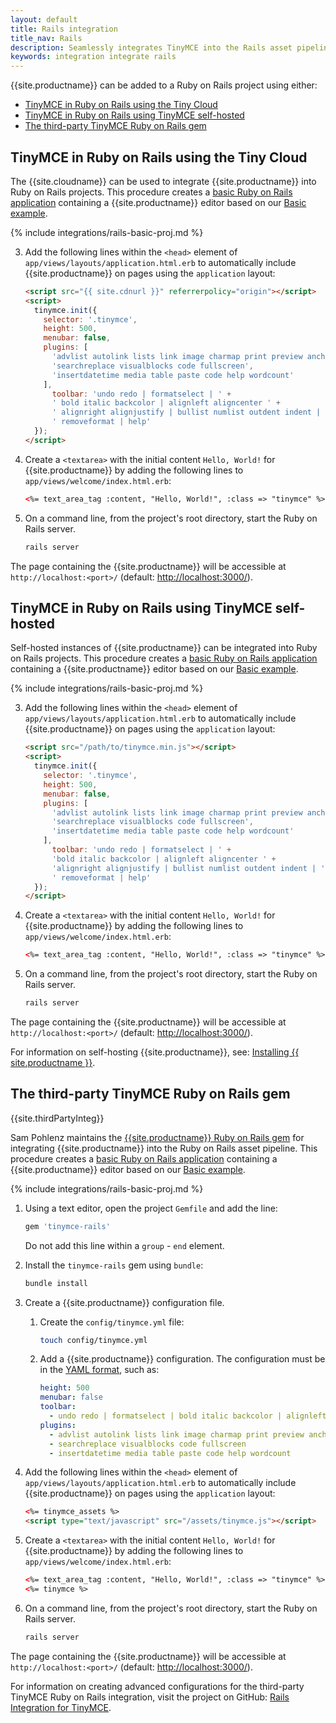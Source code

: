 ```yaml
---
layout: default
title: Rails integration
title_nav: Rails
description: Seamlessly integrates TinyMCE into the Rails asset pipeline.
keywords: integration integrate rails
---
```


{{site.productname}} can be added to a Ruby on Rails project using either:

- [TinyMCE in Ruby on Rails using the Tiny Cloud](#tinymceinrubyonrailsusingthetinycloud)
- [TinyMCE in Ruby on Rails using TinyMCE self-hosted](#tinymceinrubyonrailsusingtinymceself-hosted)
- [The third-party TinyMCE Ruby on Rails gem](#thethird-partytinymcerubyonrailsgem)

## TinyMCE in Ruby on Rails using the Tiny Cloud

The {{site.cloudname}} can be used to integrate {{site.productname}} into Ruby on Rails projects.
This procedure creates a [basic Ruby on Rails application](https://guides.rubyonrails.org/getting_started.html) containing a {{site.productname}} editor based on our [Basic example]({{site.baseurl}}/demo/basic-example/).

{% include integrations/rails-basic-proj.md %}

3. Add the following lines within the `<head>` element of `app/views/layouts/application.html.erb` to automatically include {{site.productname}} on pages using the `application` layout:

    ```html
    <script src="{{ site.cdnurl }}" referrerpolicy="origin"></script>
    <script>
      tinymce.init({
        selector: '.tinymce',
        height: 500,
        menubar: false,
        plugins: [
          'advlist autolink lists link image charmap print preview anchor',
          'searchreplace visualblocks code fullscreen',
          'insertdatetime media table paste code help wordcount'
        ],
          toolbar: 'undo redo | formatselect | ' +
          ' bold italic backcolor | alignleft aligncenter ' +
          ' alignright alignjustify | bullist numlist outdent indent | ' +
          ' removeformat | help'
      });
    </script>
    ```

4. Create a `<textarea>` with the initial content `Hello, World!` for {{site.productname}} by adding the following lines to `app/views/welcome/index.html.erb`:

    ```html
    <%= text_area_tag :content, "Hello, World!", :class => "tinymce" %>
    ```

7. On a command line, from the project's root directory, start the Ruby on Rails server.
    ```sh
    rails server
    ```

The page containing the {{site.productname}} will be accessible at `http://localhost:<port>/` (default: [http://localhost:3000/](http://localhost:3000/)).

## TinyMCE in Ruby on Rails using TinyMCE self-hosted

Self-hosted instances of {{site.productname}} can be integrated into Ruby on Rails projects.
This procedure creates a [basic Ruby on Rails application](https://guides.rubyonrails.org/getting_started.html) containing a {{site.productname}} editor based on our [Basic example]({{site.baseurl}}/demo/basic-example/).

{% include integrations/rails-basic-proj.md %}

3. Add the following lines within the `<head>` element of `app/views/layouts/application.html.erb` to automatically include {{site.productname}} on pages using the `application` layout:

    ```html
    <script src="/path/to/tinymce.min.js"></script>
    <script>
      tinymce.init({
        selector: '.tinymce',
        height: 500,
        menubar: false,
        plugins: [
          'advlist autolink lists link image charmap print preview anchor',
          'searchreplace visualblocks code fullscreen',
          'insertdatetime media table paste code help wordcount'
        ],
          toolbar: 'undo redo | formatselect | ' +
          'bold italic backcolor | alignleft aligncenter ' +
          'alignright alignjustify | bullist numlist outdent indent | ' +
          ' removeformat | help'
      });
    </script>
    ```

4. Create a `<textarea>` with the initial content `Hello, World!` for {{site.productname}} by adding the following lines to `app/views/welcome/index.html.erb`:

    ```html
    <%= text_area_tag :content, "Hello, World!", :class => "tinymce" %>
    ```

5. On a command line, from the project's root directory, start the Ruby on Rails server.

    ```sh
    rails server
    ```

The page containing the {{site.productname}} will be accessible at `http://localhost:<port>/` (default: [http://localhost:3000/](http://localhost:3000/)).

For information on self-hosting {{site.productname}}, see: [Installing {{ site.productname }}]({{site.baseurl}}/general-configuration-guide/advanced-install/).

## The third-party TinyMCE Ruby on Rails gem

{{site.thirdPartyInteg}}

Sam Pohlenz maintains the [{{site.productname}} Ruby on Rails gem](https://github.com/spohlenz/tinymce-rails) for integrating {{site.productname}} into the Ruby on Rails asset pipeline.
This procedure creates a [basic Ruby on Rails application](https://guides.rubyonrails.org/getting_started.html) containing a {{site.productname}} editor based on our [Basic example]({{site.baseurl}}/demo/basic-example/).

{% include integrations/rails-basic-proj.md %}

1. Using a text editor, open the project `Gemfile` and add the line:

    ```sh
    gem 'tinymce-rails'
    ```

    Do not add this line within a `group` - `end` element.

1. Install the `tinymce-rails` gem using `bundle`:

    ```sh
    bundle install
    ```

2. Create a {{site.productname}} configuration file.

   1. Create the `config/tinymce.yml` file:

      ```sh
      touch config/tinymce.yml
      ```

   2. Add a {{site.productname}} configuration. The configuration must be in the [YAML format](https://yaml.org/spec/1.2/spec.html), such as:

      ```yml
      height: 500
      menubar: false
      toolbar:
        - undo redo | formatselect | bold italic backcolor | alignleft aligncenter alignright alignjustify | bullist numlist outdent indent | removeformat | help
      plugins:
        - advlist autolink lists link image charmap print preview anchor
        - searchreplace visualblocks code fullscreen
        - insertdatetime media table paste code help wordcount
      ```

3. Add the following lines within the `<head>` element of `app/views/layouts/application.html.erb` to automatically include {{site.productname}} on pages using the `application` layout:

    ```html
    <%= tinymce_assets %>
    <script type="text/javascript" src="/assets/tinymce.js"></script>
    ```

4. Create a `<textarea>` with the initial content `Hello, World!` for {{site.productname}} by adding the following lines to `app/views/welcome/index.html.erb`:

    ```html
    <%= text_area_tag :content, "Hello, World!", :class => "tinymce" %>
    <%= tinymce %>
    ```

5. On a command line, from the project's root directory, start the Ruby on Rails server.

    ```sh
    rails server
    ```

The page containing the {{site.productname}} will be accessible at `http://localhost:<port>/` (default: [http://localhost:3000/](http://localhost:3000/)).

For information on creating advanced configurations for the third-party TinyMCE Ruby on Rails integration, visit the project on GitHub: [Rails Integration for TinyMCE](https://github.com/spohlenz/tinymce-rails).
